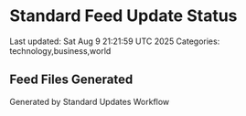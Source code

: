 # Standard Feed Update Status
Last updated: Sat Aug  9 21:21:59 UTC 2025
Categories: technology,business,world

## Feed Files Generated

Generated by Standard Updates Workflow
